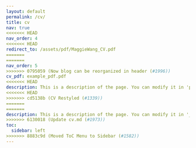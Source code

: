```yaml
---
layout: default
permalink: /cv/
title: cv
nav: true
<<<<<<< HEAD
nav_order: 4
<<<<<<< HEAD
redirect_to: /assets/pdf/MaggieWang_CV.pdf
=======
=======
nav_order: 5
>>>>>>> 0795059 (Now blog can be reorganized in header (#1996))
cv_pdf: example_pdf.pdf
<<<<<<< HEAD
description: This is a description of the page. You can modify it in 'pages/_cv.md'. You can also change or remove the top pdf download button.
<<<<<<< HEAD
>>>>>>> cd5138b (CV Restyled (#1339))
=======
=======
description: This is a description of the page. You can modify it in '_pages/cv.md'. You can also change or remove the top pdf download button.
>>>>>>> 6130018 (Update cv.md (#1973))
toc:
  sidebar: left
>>>>>>> 8883c9d (Moved ToC Menu to Sidebar (#1582))
---
```

